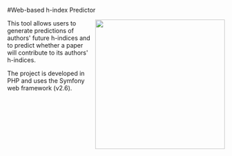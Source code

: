 #Web-based h-index Predictor

<a href="http://www.icensa.com/">
  <img src="http://i.imgur.com/NN4vi0n.png" width="300" align="right">
</a>

This tool allows users to generate predictions of authors' future h-indices 
and to predict whether a paper will contribute to its authors' h-indices.

The project is developed in PHP and uses the Symfony web framework (v2.6).